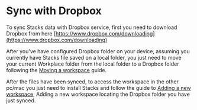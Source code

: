 # Sync with Dropbox

To sync Stacks data with Dropbox service, first you need to download Dropbox from here [https://www.dropbox.com/downloading](https://www.dropbox.com/downloading)

After you've have configured Dropbox folder on your device, assuming you currently have Stacks file saved on a local folder, you just need to move your current Workplace folder from the local folder to a Dropbox folder following the [Moving a workspace](../workspaces/moving-a-workspace.md) guide.

After the files have been synced, to access the workspace in the other pc/mac you just need to install Stacks and follow the guide to [Adding a new workspace](../workspaces/add-new-workspace.md), Adding a new workspace locating the Dropbox folder you have just synced. 